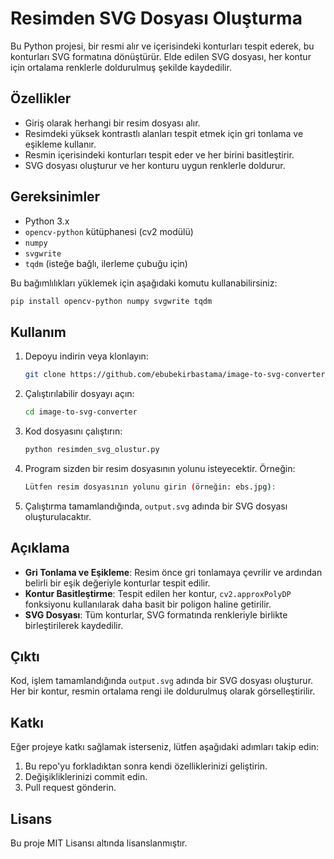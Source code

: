 
# Resimden SVG Dosyası Oluşturma

Bu Python projesi, bir resmi alır ve içerisindeki konturları tespit ederek, bu konturları SVG formatına dönüştürür. Elde edilen SVG dosyası, her kontur için ortalama renklerle doldurulmuş şekilde kaydedilir.

## Özellikler
- Giriş olarak herhangi bir resim dosyası alır.
- Resimdeki yüksek kontrastlı alanları tespit etmek için gri tonlama ve eşikleme kullanır.
- Resmin içerisindeki konturları tespit eder ve her birini basitleştirir.
- SVG dosyası oluşturur ve her konturu uygun renklerle doldurur.

## Gereksinimler

- Python 3.x
- `opencv-python` kütüphanesi (cv2 modülü)
- `numpy`
- `svgwrite`
- `tqdm` (isteğe bağlı, ilerleme çubuğu için)

Bu bağımlılıkları yüklemek için aşağıdaki komutu kullanabilirsiniz:

```bash
pip install opencv-python numpy svgwrite tqdm
```

## Kullanım

1. Depoyu indirin veya klonlayın:

    ```bash
    git clone https://github.com/ebubekirbastama/image-to-svg-converter.git
    ```

2. Çalıştırılabilir dosyayı açın:

    ```bash
    cd image-to-svg-converter
    ```

3. Kod dosyasını çalıştırın:

    ```bash
    python resimden_svg_olustur.py
    ```

4. Program sizden bir resim dosyasının yolunu isteyecektir. Örneğin:

    ```bash
    Lütfen resim dosyasının yolunu girin (örneğin: ebs.jpg):
    ```

5. Çalıştırma tamamlandığında, `output.svg` adında bir SVG dosyası oluşturulacaktır.

## Açıklama

- **Gri Tonlama ve Eşikleme**: Resim önce gri tonlamaya çevrilir ve ardından belirli bir eşik değeriyle konturlar tespit edilir.
- **Kontur Basitleştirme**: Tespit edilen her kontur, `cv2.approxPolyDP` fonksiyonu kullanılarak daha basit bir poligon haline getirilir.
- **SVG Dosyası**: Tüm konturlar, SVG formatında renkleriyle birlikte birleştirilerek kaydedilir.

## Çıktı

Kod, işlem tamamlandığında `output.svg` adında bir SVG dosyası oluşturur. Her bir kontur, resmin ortalama rengi ile doldurulmuş olarak görselleştirilir.

## Katkı

Eğer projeye katkı sağlamak isterseniz, lütfen aşağıdaki adımları takip edin:

1. Bu repo'yu forkladıktan sonra kendi özelliklerinizi geliştirin.
2. Değişikliklerinizi commit edin.
3. Pull request gönderin.

## Lisans

Bu proje MIT Lisansı altında lisanslanmıştır.
